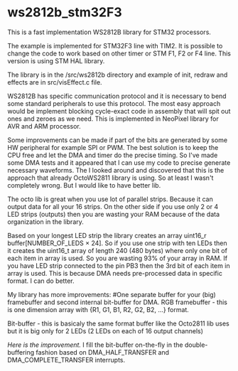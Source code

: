# ws2812b_stm32F3
This is a fast implementation WS2812B library for STM32 processors.

The example is implemented for STM32F3 line with TIM2. It is possible to change the code to work based on other timer or STM F1, F2 or F4 line. This version is using STM HAL library.

The library is in the /src/ws2812b directory and example of init, redraw and effects are in src/visEffect.c file.

WS2812B has specific communication protocol and it is necessary to bend some standard peripherals to use this protocol. The most easy approach would be implement blocking cycle-exact code in assembly that will spit out ones and zeroes as we need. This is implemented in NeoPixel library for AVR and ARM processor.

Some improvements can be made if part of the bits are generated by some HW peripheral for example SPI or PWM. The best solution is to keep the CPU free and let the DMA and timer do the precise timing. So I've made some DMA tests and it appeared that I can use my code to precise generate necessary waveforms. The I looked around and discovered that this is the approach that already OctoWS2811 library is using. So at least I wasn't completely wrong. But I would like to have better lib.

The octo lib is great when you use lot of parallel strips. Because it can output data for all your 16 strips. On the other side if you use only 2 or 4 LED strips (outputs) then you are wasting your RAM because of the data organization in the library.

Based on your longest LED strip the library creates an array uint16_r buffer[NUMBER_OF_LEDS × 24]. So if you use one strip with ten LEDs then it creates the uint16_t array of length 240 (480 bytes) where only one bit of each item in array is used. So you are wasting 93% of your array in RAM. If you have LED strip connected to the pin PB3 then the 3rd bit of each item in array is used. This is because DMA needs pre-processed data in specific format. I can do better.

My library has more improvements:
#One separate buffer for your (big) framebuffer and second internal bit-buffer for DMA.
RGB framebuffer - this is one dimension array with {R1, G1, B1, R2, G2, B2, ...} format.

Bit-buffer - this is basicaly the same format buffer like the Octo2811 lib uses but it is big only for 2 LEDs (2 LEDs on each of 16 output channels)

*Here is the improvement.* I fill the bit-buffer on-the-fly in the double-buffering fashion based on DMA_HALF_TRANSFER and DMA_COMPLETE_TRANSFER interrupts. 

